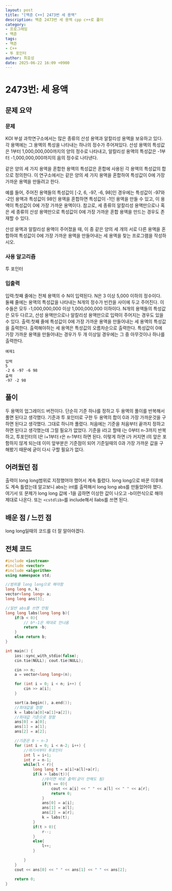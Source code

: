 ```yaml
---
layout: post
title: "[백준 C++] 2473번 세 용액"
description: 백준 2473번 세 용액 cpp c++로 풀이
category:
- 프로그래밍
- 백준
tags:
- 백준
- C++
- 투 포인터
author: 최호성
date: 2025-06-22 16:09 +0900
---
```

# 2473번: 세 용액

## 문제 요약
### 문제
KOI 부설 과학연구소에서는 많은 종류의 산성 용액과 알칼리성 용액을 보유하고 있다. 각 용액에는 그 용액의 특성을 나타내는 하나의 정수가 주어져있다.  산성 용액의 특성값은 1부터 1,000,000,000까지의 양의 정수로 나타내고, 알칼리성 용액의 특성값은 -1부터 -1,000,000,000까지의 음의 정수로 나타낸다.

같은 양의 세 가지 용액을 혼합한 용액의 특성값은 혼합에 사용된 각 용액의 특성값의 합으로 정의한다. 이 연구소에서는 같은 양의 세 가지 용액을 혼합하여 특성값이 0에 가장 가까운 용액을 만들려고 한다. 

예를 들어, 주어진 용액들의 특성값이 [-2, 6, -97, -6, 98]인 경우에는 특성값이 -97와 -2인 용액과 특성값이 98인 용액을 혼합하면 특성값이 -1인 용액을 만들 수 있고, 이 용액이 특성값이 0에 가장 가까운 용액이다. 참고로, 세 종류의 알칼리성 용액만으로나 혹은 세 종류의 산성 용액만으로 특성값이 0에 가장 가까운 혼합 용액을 만드는 경우도 존재할 수 있다.

산성 용액과 알칼리성 용액이 주어졌을 때, 이 중 같은 양의 세 개의 서로 다른 용액을 혼합하여 특성값이 0에 가장 가까운 용액을 만들어내는 세 용액을 찾는 프로그램을 작성하시오.

### 사용 알고리즘
투 포인터

### 입출력
입력:첫째 줄에는 전체 용액의 수 N이 입력된다. N은 3 이상 5,000 이하의 정수이다. 둘째 줄에는 용액의 특성값을 나타내는 N개의 정수가 빈칸을 사이에 두고 주어진다. 이 수들은 모두 -1,000,000,000 이상 1,000,000,000 이하이다. N개의 용액들의 특성값은 모두 다르고, 산성 용액만으로나 알칼리성 용액만으로 입력이 주어지는 경우도 있을 수 있다.
출력:첫째 줄에 특성값이 0에 가장 가까운 용액을 만들어내는 세 용액의 특성값을 출력한다. 출력해야하는 세 용액은 특성값의 오름차순으로 출력한다. 특성값이 0에 가장 가까운 용액을 만들어내는 경우가 두 개 이상일 경우에는 그 중 아무것이나 하나를 출력한다.
```
예제1

입력
5
-2 6 -97 -6 98
출력
-97 -2 98
```

## 풀이
두 용액의 업그레이드 버전이다. 단순히 기준 하나를 정하고 두 용액의 풀이를 반복해서 풀면 된다고 생각했다. 기준과 투 포인터로 구한 두 용액의 합이 0과 가장 가까운것을 구하면 된다고 생각했다. 그대로 하니까 풀렸다. 처음에는 기준을 처음부터 끝까지 정하고 하면 된다고 생각했는데 그럴 필요가 없었다. 기준을 i라고 할때 i는 0부터 n-3까지 반복하고, 투포인터의 l은 i+1부터 r은 n-1부터 하면 된다. 이렇게 하면 i가 커지면 i의 앞은 포함하지 않게 되는데 이미 앞부분은 기준점이 되어 기준일때의 0과 가장 가까운 값을 구해봤기 때문에 굳이 다시 구할 필요가 없다.

## 어려웠던 점
출력이 long long범위로 지정했어야 했어서 계속 틀렸다. long long으로 바꾼 이후에도 계속 틀렸는데 알고보니 abs는 int를 출력해서 long long abs를 만들었어야 했다. 여기서 또 문제가 long long 값에 -1을 곱하면 이상한 값이 나오고 -b이런식으로 해야 제대로 나온다. 또는 `<cstdlib>`를 include해서 llabs를 쓰면 된다.

## 배운 점 / 느낀 점
long long일때의 코드를 더 잘 알아야겠다.

## 전체 코드
```cpp
#include <iostream>
#include <vector>
#include <algorithm>
using namespace std;

//범위를 long long으로 해야함
long long n, k;
vector<long long> a;
long long ans[3];

//일반 abs를 쓰면 안됨
long long labs(long long b){
    if(b < 0){
        // b*-1은 제대로 안나옴
        return -b;
    }
    else return b;
}

int main() {
    ios::sync_with_stdio(false);
    cin.tie(NULL); cout.tie(NULL);

    cin >> n;
    a = vector<long long>(n);

    for (int i = 0; i < n; i++) {
        cin >> a[i];
    }

    sort(a.begin(), a.end());
    //최대값을 정함
    k = labs(a[0]+a[1]+a[2]);
    //최대값 기준으로 정함
    ans[0] = a[0];
    ans[1] = a[1];
    ans[2] = a[2];

    //기준은 0 ~ n-3
    for (int i = 0; i < n-2; i++) {
        //여기서부터 투포인터
        int l = i+1;
        int r = n-1;
        while(l < r){
            long long t = a[i]+a[l]+a[r];
            if(k > labs(t)){
                //0이면 바로 출력(굳이 안해도 됨)
                if(t == 0){
                    cout << a[i] << " " << a[l] << " " << a[r];
                    return 0;
                }
                ans[0] = a[i];
                ans[1] = a[l];
                ans[2] = a[r];
                k = labs(t);
            }
            if(t > 0){
                r--;
            }
            else{
                l++;
            }

        }
    }
    cout << ans[0] << " " << ans[1] << " " << ans[2];

    return 0;
}
```

